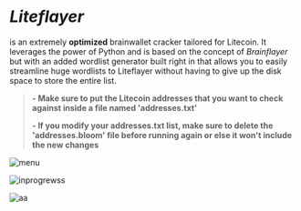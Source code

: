 # _Liteflayer_
is an extremely **optimized** brainwallet cracker tailored for Litecoin. It leverages the power of Python and is based on the concept of _Brainflayer_ but with an added wordlist generator built right in that allows you to easily streamline huge wordlists to Liteflayer without having to give up the disk space to store the entire list.

> **- Make sure to put the Litecoin addresses that you want to check against inside a file named 'addresses.txt'**
> 
> **- If you modify your addresses.txt list, make sure to delete the 'addresses.bloom' file before running again or else it won't include the new changes**






![menu](https://github.com/BlueCookieWookie/Liteflayer/assets/118572084/0df7b78f-0f4b-4bff-af5b-be19690af869)

![inprogrewss](https://github.com/BlueCookieWookie/Liteflayer/assets/118572084/a5716501-3c00-4796-be0f-cb99dfe52293)

![aa](https://github.com/BlueCookieWookie/Liteflayer/assets/118572084/84549a72-18c6-42a8-9320-bc2c929a9135)
